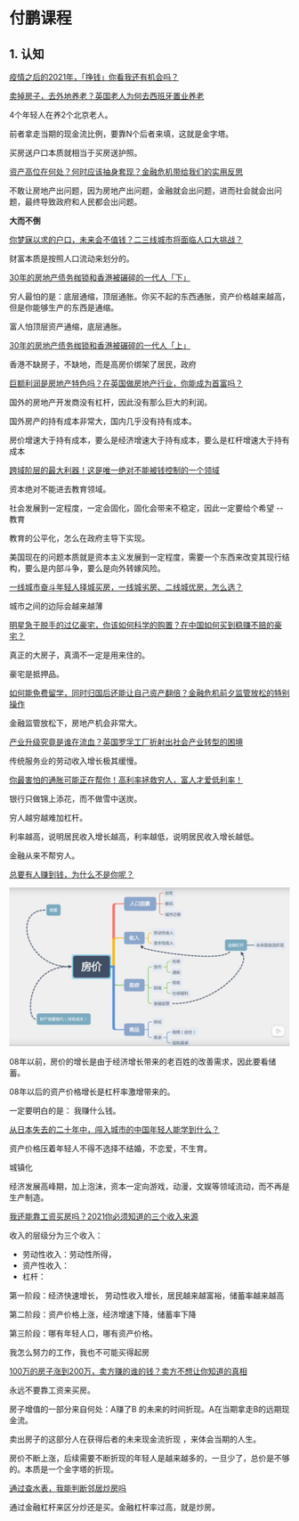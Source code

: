 # 付鹏课程

## 1. 认知

[疫情之后的2021年，「挣钱」你看我还有机会吗？](https://www.bilibili.com/video/BV1MQ4y1Z7uP)

  



[卖掉房子，去外地养老？英国老人为何去西班牙置业养老](https://www.bilibili.com/video/BV1dv411j7Wq)

4个年轻人在养2个北京老人。

前者拿走当期的现金流比例，要靠N个后者来填，这就是金字塔。

买房送户口本质就相当于买房送护照。

[资产高位在何处？何时应该抽身套现？金融危机带给我们的实用反思](https://www.bilibili.com/video/BV1qf4y1W7x1)

不敢让房地产出问题，因为房地产出问题，金融就会出问题，进而社会就会出问题，最终导致政府和人民都会出问题。

**大而不倒**

[你梦寐以求的户口，未来会不值钱？二三线城市将面临人口大挑战？](https://www.bilibili.com/video/BV1ci4y1N7MB)

财富本质是按照人口流动来划分的。

[30年的房地产债务枷锁和香港被碾碎的一代人「下」](https://www.bilibili.com/video/BV1Si4y1P7m1)

穷人最怕的是：底层通缩，顶层通胀。你买不起的东西通胀，资产价格越来越高，但是你能够生产的东西是通缩。

富人怕顶层资产通缩，底层通胀。

[30年的房地产债务枷锁和香港被碾碎的一代人「上」](https://www.bilibili.com/video/BV1rK4y1T7UW)

香港不缺房子，不缺地，而是高房价绑架了居民，政府

[巨额利润是房地产特色吗？在英国做房地产行业，你能成为首富吗？](https://www.bilibili.com/video/BV1u64y1Q7FP)

国外的房地产开发商没有杠杆，因此没有那么巨大的利润。

国外房产的持有成本非常大，国内几乎没有持有成本。

房价增速大于持有成本，要么是经济增速大于持有成本，要么是杠杆增速大于持有成本

[跨域阶层的最大利器！这是唯一绝对不能被钱控制的一个领域](https://www.bilibili.com/video/BV1y5411P7GP)

资本绝对不能进去教育领域。

社会发展到一定程度，一定会固化，固化会带来不稳定，因此一定要给个希望 -- 教育

教育的公平化，怎么在政府主导下实现。

美国现在的问题本质就是资本主义发展到一定程度，需要一个东西来改变其现行结构，要么是内部斗争，要么是向外转嫁风险。

[一线城市奋斗年轻人择城买房，一线城劣房、二线城优房，怎么选？](https://www.bilibili.com/video/BV1cK4y1T7ek)

城市之间的边际会越来越薄

[明星急于脱手的过亿豪宅，你该如何科学的购置？在中国如何买到稳赚不赔的豪宅？](https://www.bilibili.com/video/BV1PK4y1U747)

真正的大房子，真滴不一定是用来住的。

豪宅是抵押品。

[如何能免费留学，同时归国后还能让自己资产翻倍？金融危机前夕监管放松的特别操作](https://www.bilibili.com/video/BV1Rr4y1A7XL)

金融监管放松下，房地产机会非常大。

[产业升级究竟是谁在流血？英国罗孚工厂折射出社会产业转型的困境](https://www.bilibili.com/video/BV19y4y177zw)

传统服务业的劳动收入增长极其缓慢。

[你最害怕的通胀可能正在帮你！高利率拯救穷人，富人才爱低利率！](https://www.bilibili.com/video/BV1Nz4y117fa)

 银行只做锦上添花，而不做雪中送炭。

穷人越穷越难加杠杆。

利率越高，说明居民收入增长越高，利率越低，说明居民收入增长越低。

金融从来不帮穷人。

[总要有人赚到钱，为什么不是你呢？](https://www.bilibili.com/video/BV1Fh411Q7h3)

![](.\image\fupeng_1.png)

08年以前，房价的增长是由于经济增长带来的老百姓的改善需求，因此要看储蓄。

08年以后的资产价格增长是杠杆率激增带来的。

一定要明白的是： 我赚什么钱。

[从日本失去的二十年中，闯入城市的中国年轻人能学到什么？](https://www.bilibili.com/video/BV1wy4y1e7CJ)

资产价格压着年轻人不得不选择不结婚，不恋爱，不生育。

城镇化 

经济发展高峰期，加上泡沫，资本一定向游戏，动漫，文娱等领域流动，而不再是生产制造。

[我还能靠工资买房吗？2021你必须知道的三个收入来源](https://www.bilibili.com/video/BV1gr4y1A7Tc)

收入的层级分为三个收入：

- 劳动性收入：劳动性所得，
- 资产性收入：
- 杠杆：

第一阶段：经济快速增长， 劳动性收入增长，居民越来越富裕，储蓄率越来越高

第二阶段：资产价格上涨，经济增速下降，储蓄率下降

第三阶段：哪有年轻人口，哪有资产价格。

我怎么努力的工作，我也不可能买得起房

[100万的房子涨到200万，卖方赚的谁的钱？卖方不想让你知道的真相](https://www.bilibili.com/video/BV1d54y1Y712)

永远不要靠工资来买房。

房子增值的一部分来自何处：A赚了B 的未来的时间折现。A在当期拿走B的远期现金流。

卖出房子的这部分人在获得后者的未来现金流折现 ，来体会当期的人生。

房价不断上涨，后续需要不断折现的年轻人是越来越多的，一旦少了，总价是不够的。本质是一个金字塔的折现。

[通过查水表，我能判断邻居炒房吗](https://www.bilibili.com/video/BV1YV411v7a4)

通过金融杠杆来区分炒还是买。金融杠杆率过高，就是炒房。
